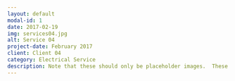```yaml
---
layout: default
modal-id: 1
date: 2017-02-19
img: services04.jpg
alt: Service 04
project-date: February 2017
client: Client 04
category: Electrical Service
description: Note that these should only be placeholder images.  These have been captured from Google Images only to depict example and need to be replaced before go-live.
---
```

